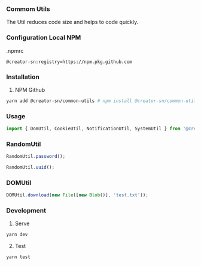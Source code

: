 ### Commom Utils

The Util reduces code size and helps to code quickly.

### Configuration Local NPM

.npmrc

```properties
@creator-sn:registry=https://npm.pkg.github.com
```

### Installation

1. NPM Github

```sh
yarn add @creator-sn/common-utils # npm install @creator-sn/common-utils
```

### Usage

```js
import { DomUtil, CookieUtil, NotificationUtil, SystemUtil } from '@creator-sn/common-utils';
```

### RandomUtil

```js
RandomUtil.password();

RandomUtil.uuid();
```

### DOMUtil

```js
DOMUtil.download(new File([new Blob()], 'test.txt'));
```

### Development

1. Serve

```sh
yarn dev
```

2. Test

```sh
yarn test
```
